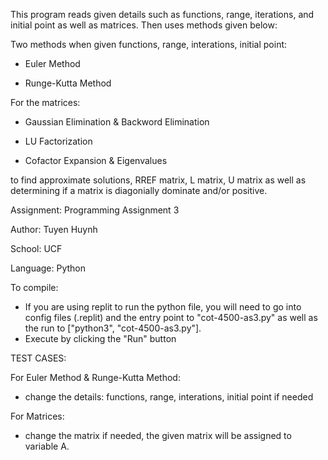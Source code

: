 This program reads given details such as functions, range, iterations, and initial point as well as matrices. Then uses methods given below:

Two methods when given functions, range, interations, initial point:

- Euler Method

- Runge-Kutta Method

For the matrices:

- Gaussian Elimination & Backword Elimination

- LU Factorization

- Cofactor Expansion & Eigenvalues

to find approximate solutions, RREF matrix, L matrix, U matrix as well as determining if a matrix is diagonially dominate and/or positive.

Assignment: Programming Assignment 3

Author: Tuyen Huynh

School: UCF

Language: Python

To compile: 

- If you are using replit to run the python file, you will need to go into config files (.replit) and the entry point to "cot-4500-as3.py" as well as the run to ["python3", "cot-4500-as3.py"].
- Execute by clicking the "Run" button

TEST CASES:

For Euler Method & Runge-Kutta Method:
- change the details: functions, range, interations, initial point if needed

For Matrices:
- change the matrix if needed, the given matrix will be assigned to variable A.

